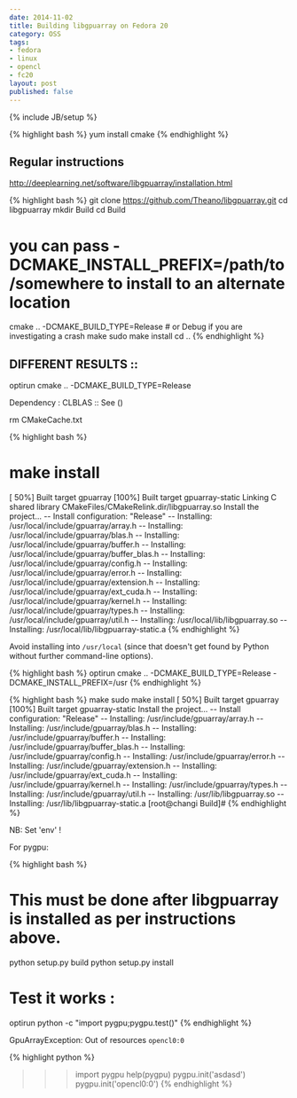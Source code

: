 ```yaml
---
date: 2014-11-02
title: Building libgpuarray on Fedora 20
category: OSS
tags:
- fedora
- linux
- opencl
- fc20
layout: post
published: false
---
```

{% include JB/setup %}

{% highlight bash %}
yum install cmake
{% endhighlight %}

## Regular instructions

http://deeplearning.net/software/libgpuarray/installation.html

{% highlight bash %}
git clone https://github.com/Theano/libgpuarray.git
cd libgpuarray
mkdir Build
cd Build
# you can pass -DCMAKE_INSTALL_PREFIX=/path/to/somewhere to install to an alternate location
cmake .. -DCMAKE_BUILD_TYPE=Release # or Debug if you are investigating a crash
make
sudo make install
cd ..
{% endhighlight %}

## DIFFERENT RESULTS ::
optirun cmake .. -DCMAKE_BUILD_TYPE=Release

Dependency : CLBLAS :: See ()


rm CMakeCache.txt


{% highlight bash %}
# make install 
[ 50%] Built target gpuarray
[100%] Built target gpuarray-static
Linking C shared library CMakeFiles/CMakeRelink.dir/libgpuarray.so
Install the project...
-- Install configuration: "Release"
-- Installing: /usr/local/include/gpuarray/array.h
-- Installing: /usr/local/include/gpuarray/blas.h
-- Installing: /usr/local/include/gpuarray/buffer.h
-- Installing: /usr/local/include/gpuarray/buffer_blas.h
-- Installing: /usr/local/include/gpuarray/config.h
-- Installing: /usr/local/include/gpuarray/error.h
-- Installing: /usr/local/include/gpuarray/extension.h
-- Installing: /usr/local/include/gpuarray/ext_cuda.h
-- Installing: /usr/local/include/gpuarray/kernel.h
-- Installing: /usr/local/include/gpuarray/types.h
-- Installing: /usr/local/include/gpuarray/util.h
-- Installing: /usr/local/lib/libgpuarray.so
-- Installing: /usr/local/lib/libgpuarray-static.a
{% endhighlight %}

Avoid installing into ```/usr/local``` (since that doesn't get found by Python without further command-line options).

{% highlight bash %}
optirun cmake .. -DCMAKE_BUILD_TYPE=Release -DCMAKE_INSTALL_PREFIX=/usr
{% endhighlight %}

{% highlight bash %}
make
sudo make install
[ 50%] Built target gpuarray
[100%] Built target gpuarray-static
Install the project...
-- Install configuration: "Release"
-- Installing: /usr/include/gpuarray/array.h
-- Installing: /usr/include/gpuarray/blas.h
-- Installing: /usr/include/gpuarray/buffer.h
-- Installing: /usr/include/gpuarray/buffer_blas.h
-- Installing: /usr/include/gpuarray/config.h
-- Installing: /usr/include/gpuarray/error.h
-- Installing: /usr/include/gpuarray/extension.h
-- Installing: /usr/include/gpuarray/ext_cuda.h
-- Installing: /usr/include/gpuarray/kernel.h
-- Installing: /usr/include/gpuarray/types.h
-- Installing: /usr/include/gpuarray/util.h
-- Installing: /usr/lib/libgpuarray.so
-- Installing: /usr/lib/libgpuarray-static.a
[root@changi Build]# 
{% endhighlight %}

NB: Set 'env' !

For pygpu:

{% highlight bash %}
# This must be done after libgpuarray is installed as per instructions above.
python setup.py build
python setup.py install

# Test it works : 
optirun python -c "import pygpu;pygpu.test()"
{% endhighlight %}


GpuArrayException: Out of resources
```opencl0:0```

{% highlight python %}
>>> import pygpu
>>> help(pygpu)
>>> pygpu.init('asdasd')
>>> pygpu.init('opencl0:0')
{% endhighlight %}

